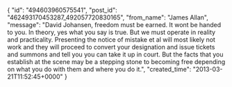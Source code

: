  {
   "id": "494603960575541",
   "post_id": "462493170453287_492057720830165",
   "from_name": "James Allan",
   "message": "David Johansen, freedom must be earned.  It wont be handed to you.  In theory, yes what you say is true.  But we must operate in reality and practicality.  Presenting the notice of mistake et al will most likely not work and they will proceed to convert your designation and issue tickets and summons and tell you you can take it up in court.  But the facts that you establish at the scene may be a stepping stone to becoming free depending on what you do with them and where you do it.",
   "created_time": "2013-03-21T11:52:45+0000"
 }
